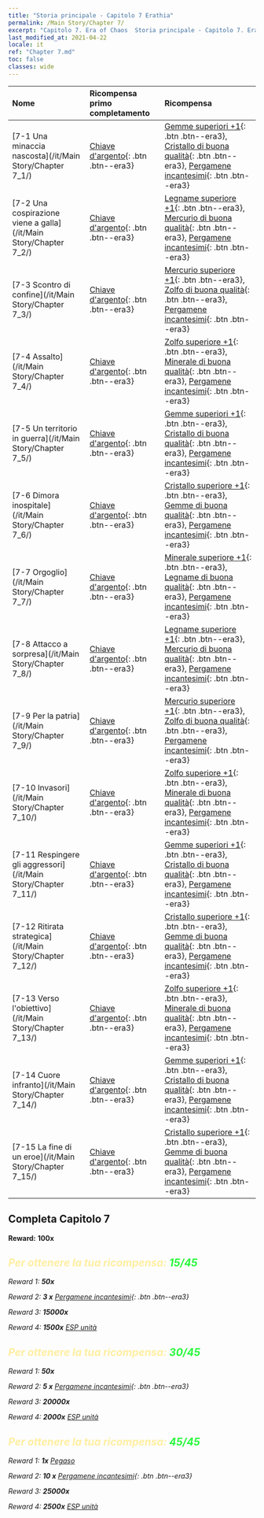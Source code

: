 ```yaml
---
title: "Storia principale - Capitolo 7 Erathia"
permalink: /Main Story/Chapter 7/
excerpt: "Capitolo 7. Era of Chaos  Storia principale - Capitolo 7. Erathia"
last_modified_at: 2021-04-22
locale: it
ref: "Chapter 7.md"
toc: false
classes: wide
---
```


  | Nome |  Ricompensa primo completamento | Ricompensa |
  |:------------|:------------|:------------| 
  | [7-1 Una minaccia nascosta](/it/Main Story/Chapter 7_1/) | [Chiave d'argento](/ItemsIT/con_693/){: .btn .btn--era3} | [Gemme superiori +1](/ItemsIT/mat_23/){: .btn .btn--era3}, [Cristallo di buona qualità](/ItemsIT/mat_17/){: .btn .btn--era3}, [Pergamene incantesimi](/ItemsIT/con_694/){: .btn .btn--era3} |
  | [7-2 Una cospirazione viene a galla](/it/Main Story/Chapter 7_2/) | [Chiave d'argento](/ItemsIT/con_693/){: .btn .btn--era3} | [Legname superiore +1](/ItemsIT/mat_20/){: .btn .btn--era3}, [Mercurio di buona qualità](/ItemsIT/mat_14/){: .btn .btn--era3}, [Pergamene incantesimi](/ItemsIT/con_694/){: .btn .btn--era3} |
  | [7-3 Scontro di confine](/it/Main Story/Chapter 7_3/) | [Chiave d'argento](/ItemsIT/con_693/){: .btn .btn--era3} | [Mercurio superiore +1](/ItemsIT/mat_21/){: .btn .btn--era3}, [Zolfo di buona qualità](/ItemsIT/mat_15/){: .btn .btn--era3}, [Pergamene incantesimi](/ItemsIT/con_694/){: .btn .btn--era3} |
  | [7-4 Assalto](/it/Main Story/Chapter 7_4/) | [Chiave d'argento](/ItemsIT/con_693/){: .btn .btn--era3} | [Zolfo superiore +1](/ItemsIT/mat_22/){: .btn .btn--era3}, [Minerale di buona qualità](/ItemsIT/mat_12/){: .btn .btn--era3}, [Pergamene incantesimi](/ItemsIT/con_694/){: .btn .btn--era3} |
  | [7-5 Un territorio in guerra](/it/Main Story/Chapter 7_5/) | [Chiave d'argento](/ItemsIT/con_693/){: .btn .btn--era3} | [Gemme superiori +1](/ItemsIT/mat_23/){: .btn .btn--era3}, [Cristallo di buona qualità](/ItemsIT/mat_17/){: .btn .btn--era3}, [Pergamene incantesimi](/ItemsIT/con_694/){: .btn .btn--era3} |
  | [7-6 Dimora inospitale](/it/Main Story/Chapter 7_6/) | [Chiave d'argento](/ItemsIT/con_693/){: .btn .btn--era3} | [Cristallo superiore +1](/ItemsIT/mat_24/){: .btn .btn--era3}, [Gemme di buona qualità](/ItemsIT/mat_16/){: .btn .btn--era3}, [Pergamene incantesimi](/ItemsIT/con_694/){: .btn .btn--era3} |
  | [7-7 Orgoglio](/it/Main Story/Chapter 7_7/) | [Chiave d'argento](/ItemsIT/con_693/){: .btn .btn--era3} | [Minerale superiore +1](/ItemsIT/mat_19/){: .btn .btn--era3}, [Legname di buona qualità](/ItemsIT/mat_13/){: .btn .btn--era3}, [Pergamene incantesimi](/ItemsIT/con_694/){: .btn .btn--era3} |
  | [7-8 Attacco a sorpresa](/it/Main Story/Chapter 7_8/) | [Chiave d'argento](/ItemsIT/con_693/){: .btn .btn--era3} | [Legname superiore +1](/ItemsIT/mat_20/){: .btn .btn--era3}, [Mercurio di buona qualità](/ItemsIT/mat_14/){: .btn .btn--era3}, [Pergamene incantesimi](/ItemsIT/con_694/){: .btn .btn--era3} |
  | [7-9 Per la patria](/it/Main Story/Chapter 7_9/) | [Chiave d'argento](/ItemsIT/con_693/){: .btn .btn--era3} | [Mercurio superiore +1](/ItemsIT/mat_21/){: .btn .btn--era3}, [Zolfo di buona qualità](/ItemsIT/mat_15/){: .btn .btn--era3}, [Pergamene incantesimi](/ItemsIT/con_694/){: .btn .btn--era3} |
  | [7-10 Invasori](/it/Main Story/Chapter 7_10/) | [Chiave d'argento](/ItemsIT/con_693/){: .btn .btn--era3} | [Zolfo superiore +1](/ItemsIT/mat_22/){: .btn .btn--era3}, [Minerale di buona qualità](/ItemsIT/mat_12/){: .btn .btn--era3}, [Pergamene incantesimi](/ItemsIT/con_694/){: .btn .btn--era3} |
  | [7-11 Respingere gli aggressori](/it/Main Story/Chapter 7_11/) | [Chiave d'argento](/ItemsIT/con_693/){: .btn .btn--era3} | [Gemme superiori +1](/ItemsIT/mat_23/){: .btn .btn--era3}, [Cristallo di buona qualità](/ItemsIT/mat_17/){: .btn .btn--era3}, [Pergamene incantesimi](/ItemsIT/con_694/){: .btn .btn--era3} |
  | [7-12 Ritirata strategica](/it/Main Story/Chapter 7_12/) | [Chiave d'argento](/ItemsIT/con_693/){: .btn .btn--era3} | [Cristallo superiore +1](/ItemsIT/mat_24/){: .btn .btn--era3}, [Gemme di buona qualità](/ItemsIT/mat_16/){: .btn .btn--era3}, [Pergamene incantesimi](/ItemsIT/con_694/){: .btn .btn--era3} |
  | [7-13 Verso l'obiettivo](/it/Main Story/Chapter 7_13/) | [Chiave d'argento](/ItemsIT/con_693/){: .btn .btn--era3} | [Zolfo superiore +1](/ItemsIT/mat_22/){: .btn .btn--era3}, [Minerale di buona qualità](/ItemsIT/mat_12/){: .btn .btn--era3}, [Pergamene incantesimi](/ItemsIT/con_694/){: .btn .btn--era3} |
  | [7-14 Cuore infranto](/it/Main Story/Chapter 7_14/) | [Chiave d'argento](/ItemsIT/con_693/){: .btn .btn--era3} | [Gemme superiori +1](/ItemsIT/mat_23/){: .btn .btn--era3}, [Cristallo di buona qualità](/ItemsIT/mat_17/){: .btn .btn--era3}, [Pergamene incantesimi](/ItemsIT/con_694/){: .btn .btn--era3} |
  | [7-15 La fine di un eroe](/it/Main Story/Chapter 7_15/) | [Chiave d'argento](/ItemsIT/con_693/){: .btn .btn--era3} | [Cristallo superiore +1](/ItemsIT/mat_24/){: .btn .btn--era3}, [Gemme di buona qualità](/ItemsIT/mat_16/){: .btn .btn--era3}, [Pergamene incantesimi](/ItemsIT/con_694/){: .btn .btn--era3} |


## Completa Capitolo 7

 **Reward:**  **100x** <i class="fas fa-gem"/>



## <span style="color: #ffeea0">Per ottenere la tua ricompensa: </span><span style="color: #27f73a">15/45</span>

 Reward 1:  **50x** <i class="fas fa-gem"/>

 Reward 2: **3 x** [Pergamene incantesimi](/ItemsIT/con_694/){: .btn .btn--era3}

 Reward 3:  **15000x** <i class="fas fa-coins"/>

 Reward 4:  **1500x** [ESP unità](/ItemsIT/con_902/)



## <span style="color: #ffeea0">Per ottenere la tua ricompensa: </span><span style="color: #27f73a">30/45</span>

 Reward 1:  **50x** <i class="fas fa-gem"/>

 Reward 2: **5 x** [Pergamene incantesimi](/ItemsIT/con_694/){: .btn .btn--era3}

 Reward 3:  **20000x** <i class="fas fa-coins"/>

 Reward 4:  **2000x** [ESP unità](/ItemsIT/con_902/)



## <span style="color: #ffeea0">Per ottenere la tua ricompensa: </span><span style="color: #27f73a">45/45</span>

 Reward 1:  **1x** [Pegaso](/it/units/Pegasus/)

 Reward 2: **10 x** [Pergamene incantesimi](/ItemsIT/con_694/){: .btn .btn--era3}

 Reward 3:  **25000x** <i class="fas fa-coins"/>

 Reward 4:  **2500x** [ESP unità](/ItemsIT/con_902/)

